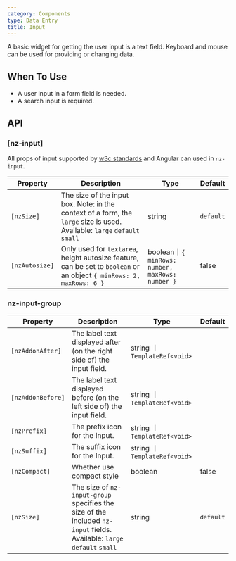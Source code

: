 ```yaml
---
category: Components
type: Data Entry
title: Input
---
```


A basic widget for getting the user input is a text field.
Keyboard and mouse can be used for providing or changing data.

## When To Use

- A user input in a form field is needed.
- A search input is required.

## API

### [nz-input]

All props of input supported by [w3c standards](https://www.w3schools.com/tags/tag_input.asp) and Angular can used in `nz-input`.

| Property | Description | Type | Default |
| -------- | ----------- | ---- | ------- |
| `[nzSize]` | The size of the input box. Note: in the context of a form, the `large` size is used. Available: `large` `default` `small` | string | `default` |
| `[nzAutosize]` | Only used for `textarea`, height autosize feature, can be set to `boolean` or an object `{ minRows: 2, maxRows: 6 }` | boolean丨`{ minRows: number, maxRows: number }` | false |


### nz-input-group

| Property | Description | Type | Default |
| -------- | ----------- | ---- | ------- |
| `[nzAddonAfter]` | The label text displayed after (on the right side of) the input field. | string 丨 `TemplateRef<void>` |  |
| `[nzAddonBefore]` | The label text displayed before (on the left side of) the input field. | string 丨 `TemplateRef<void>` |  |
| `[nzPrefix]` | The prefix icon for the Input. | string 丨 `TemplateRef<void>` |  |
| `[nzSuffix]` | The suffix icon for the Input. | string 丨 `TemplateRef<void>` |  |
| `[nzCompact]` | Whether use compact style | boolean | false |
| `[nzSize]` | The size of `nz-input-group` specifies the size of the included `nz-input` fields. Available: `large` `default` `small` | string | `default` |
